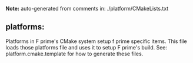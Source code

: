 **Note:** auto-generated from comments in: ./platform/CMakeLists.txt

## platforms:

Platforms in F prime's CMake system setup f prime specific items. This file loads those platforms
file and uses it to setup F prime's build. See: platform.cmake.template for how to generate these
files.



